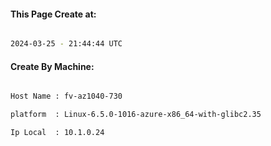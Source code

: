 
   
#### This Page Create at:

```bash

2024-03-25 - 21:44:44 UTC

```

#### Create By Machine:

```bash

Host Name : fv-az1040-730

platform  : Linux-6.5.0-1016-azure-x86_64-with-glibc2.35

Ip Local  : 10.1.0.24

```


